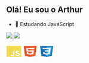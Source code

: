 ## Olá! Eu sou o Arthur

 

- 🌱 Estudando JavaScript
<div>
<a href="https://github.com/ArthurSori">
<img height="180em" src="https://github-readme-stats.vercel.app/api?username=ArthurSori&show_icons=true&theme=dark&include_all_commits=true&count_private=true"/>
<img height="180em" src="https://github-readme-stats.vercel.app/api/top-langs/?username=ArthurSori&layout=compact&langs_count=16&theme=dark"/>
</a>
</div>

 

<div style="display: inline_block"><br>
<img align="center" alt="Rafa-Js" height="30" width="40" src="https://raw.githubusercontent.com/devicons/devicon/master/icons/javascript/javascript-plain.svg">
<img align="center" alt="Rafa-HTML" height="30" width="40" src="https://raw.githubusercontent.com/devicons/devicon/master/icons/html5/html5-original.svg">
<img align="center" alt="Rafa-CSS" height="30" width="40" src="https://raw.githubusercontent.com/devicons/devicon/master/icons/css3/css3-original.svg">
</div>

 

##
